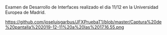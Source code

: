 Examen de Desarrollo de Interfaces realizado el dia 11/12 en la Universidad Europea de Madrid.

https://github.com/joseluisgarbus/JFXPruebaT1/blob/master/Captura%20de%20pantalla%202019-12-11%20a%20las%2017.16.55.png